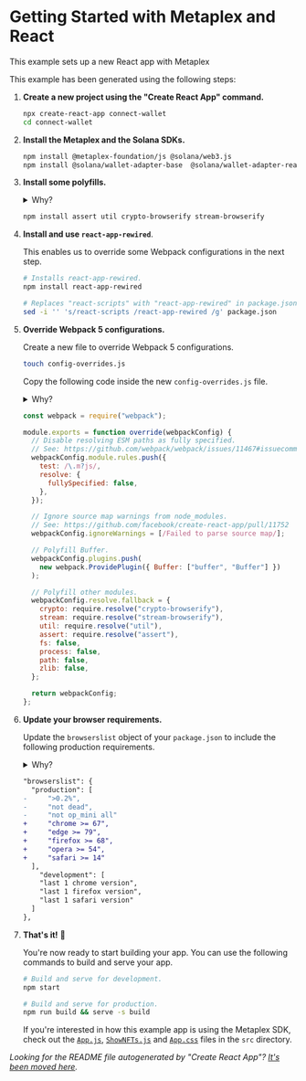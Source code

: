 # Getting Started with Metaplex and React

This example sets up a new React app with Metaplex

This example has been generated using the following steps:

1. **Create a new project using the "Create React App" command.**

   ```sh
   npx create-react-app connect-wallet
   cd connect-wallet
   ```

2. **Install the Metaplex and the Solana SDKs.**

   ```sh
   npm install @metaplex-foundation/js @solana/web3.js
   npm install @solana/wallet-adapter-base  @solana/wallet-adapter-react @solana wallet-adapter-react-ui @solana/wallet-adapter-wallets
   ```

3. **Install some polyfills.**

   <details>
     <summary>Why?</summary>
     Some dependencies of the Metaplex SDK are still relying on NPM packages that are not available in the browser. To make sure that the Metaplex SDK works in the browser, we need to install some polyfills.
   </details>

   ```sh
   npm install assert util crypto-browserify stream-browserify
   ```

4. **Install and use `react-app-rewired`**.

   This enables us to override some Webpack configurations in the next step.

   ```sh
   # Installs react-app-rewired.
   npm install react-app-rewired

   # Replaces "react-scripts" with "react-app-rewired" in package.json scripts.
   sed -i '' 's/react-scripts /react-app-rewired /g' package.json
   ```

5. **Override Webpack 5 configurations.**

   Create a new file to override Webpack 5 configurations.

   ```sh
   touch config-overrides.js
   ```

   Copy the following code inside the new `config-overrides.js` file.

   <details>
     <summary>Why?</summary>
     These overriden configurations achieve a few different things:

   - They stop Webpack from complaining about ESM paths that are not fully specificied, i.e. importing from `./directory` instead of `./directory/index.js`.

   - They stop Webpack from raising hundreds of circular dependency warnings which are present in many libraries.

   - Last but not least they polyfill anything that is missing in the browser.
   </details>

   ```js
   const webpack = require("webpack");

   module.exports = function override(webpackConfig) {
     // Disable resolving ESM paths as fully specified.
     // See: https://github.com/webpack/webpack/issues/11467#issuecomment-691873586
     webpackConfig.module.rules.push({
       test: /\.m?js/,
       resolve: {
         fullySpecified: false,
       },
     });

     // Ignore source map warnings from node_modules.
     // See: https://github.com/facebook/create-react-app/pull/11752
     webpackConfig.ignoreWarnings = [/Failed to parse source map/];

     // Polyfill Buffer.
     webpackConfig.plugins.push(
       new webpack.ProvidePlugin({ Buffer: ["buffer", "Buffer"] })
     );

     // Polyfill other modules.
     webpackConfig.resolve.fallback = {
       crypto: require.resolve("crypto-browserify"),
       stream: require.resolve("stream-browserify"),
       util: require.resolve("util"),
       assert: require.resolve("assert"),
       fs: false,
       process: false,
       path: false,
       zlib: false,
     };

     return webpackConfig;
   };
   ```

6. **Update your browser requirements.**

   Update the `browserslist` object of your `package.json` to include the following production requirements.

   <details>
     <summary>Why?</summary>
     If we skip this step, building and serving your app for production will give us the following error in the console.

   ```
   Uncaught TypeError: Cannot convert a BigInt value to a number
   ```

   This is because Webpack will try to change the code of the deprecated nested dependency `noble-ed25519` to make sure it works on browsers that don't support `BigInt`. However, [all modern browsers support `BigInt`](https://developer.mozilla.org/en-US/docs/Web/JavaScript/Reference/Global_Objects/BigInt#browser_compatibility) so we can fix this by updating the `browserslist` object in our `package.json`.
   </details>

   ```diff
   "browserslist": {
     "production": [
   -     ">0.2%",
   -     "not dead",
   -     "not op_mini all"
   +     "chrome >= 67",
   +     "edge >= 79",
   +     "firefox >= 68",
   +     "opera >= 54",
   +     "safari >= 14"
     ],
       "development": [
       "last 1 chrome version",
       "last 1 firefox version",
       "last 1 safari version"
     ]
   },
   ```

7. **That's it!** 🎉

   You're now ready to start building your app. You can use the following commands to build and serve your app.

   ```sh
   # Build and serve for development.
   npm start

   # Build and serve for production.
   npm run build && serve -s build
   ```

   If you're interested in how this example app is using the Metaplex SDK, check out the [`App.js`](./src/App.js), [`ShowNFTs.js`](./src/ShowNFTs.js) and [`App.css`](./src/App.css) files in the `src` directory.

_Looking for the README file autogenerated by "Create React App"? [It's been moved here](./GENERATED-README.md)._
